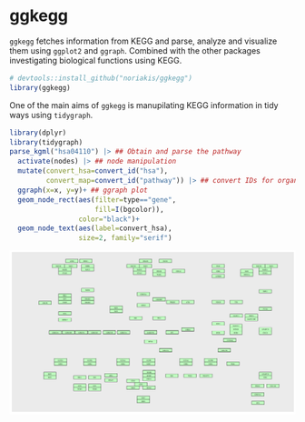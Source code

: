# ggkegg

`ggkegg` fetches information from KEGG and parse, analyze and visualize them using `ggplot2` and `ggraph`. Combined with the other packages investigating biological functions using KEGG.


```r
# devtools::install_github("noriakis/ggkegg")
library(ggkegg)
```

One of the main aims of `ggkegg` is manupilating KEGG information in tidy ways using `tidygraph`.


```r
library(dplyr)
library(tidygraph)
parse_kgml("hsa04110") |> ## Obtain and parse the pathway
  activate(nodes) |> ## node manipulation
  mutate(convert_hsa=convert_id("hsa"),
         convert_map=convert_id("pathway")) |> ## convert IDs for organism hsa and pathway
  ggraph(x=x, y=y)+ ## ggraph plot
  geom_node_rect(aes(filter=type=="gene",
                     fill=I(bgcolor)),
                 color="black")+
  geom_node_text(aes(label=convert_hsa),
                 size=2, family="serif")
```

<img src="01-intro_files/figure-html/ggkegg-1.png" width="1344" />
